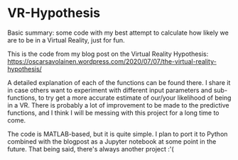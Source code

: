 # VR-Hypothesis
Basic summary: some code with my best attempt to calculate how likely we are to be in a Virtual Reality, just for fun.


This is the code from my blog post on the Virtual Reality Hypothesis: https://oscarsavolainen.wordpress.com/2020/07/07/the-virtual-reality-hypothesis/

A detailed explanation of each of the functions can be found there.
I share it in case others want to experiment with different input parameters and sub-functions, to try get a more accurate estimate of our/your likelihood of being in a VR.
There is probably a lot of improvement to be made to the predictive functions, and I think I will be messing with this project for a long time to come.

The code is MATLAB-based, but it is quite simple. I plan to port it to Python combined with the blogpost as a Jupyter notebook at some point in the future. That being said, there's always another project :'(
